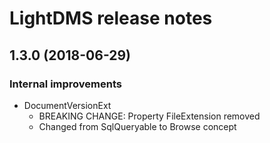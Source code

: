 # LightDMS release notes

## 1.3.0 (2018-06-29)

### Internal improvements

* DocumentVersionExt
  * BREAKING CHANGE: Property FileExtension removed
  * Changed from SqlQueryable to Browse concept
